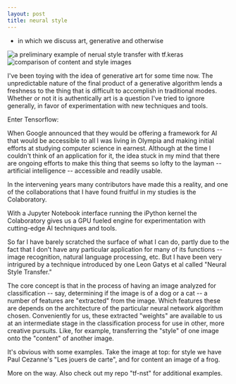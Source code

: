```yaml
---
layout: post
title: neural style
---
```


* in which we discuss art, generative and otherwise

![a preliminary example of nerual style transfer with tf.keras](https://atrusofthefuture.github.io/assets/images/litoria_output_final.png)
![comparison of content and style images](https://atrusofthefuture.github.io/assets/images/litoria_output.png)

I've been toying with the idea of generative art for some time now. The unpredictable nature of the final product of a generative algorithm lends a freshness to the thing that is difficult to accomplish in traditional modes. Whether or not it is authentically art is a question I've tried to ignore generally, in favor of experimentation with new techniques and tools.

Enter Tensorflow:

When Google announced that they would be offering a framework for AI that would be accessible to all I was living in Olympia and making initial efforts at studying computer science in earnest. Although at the time I couldn't think of an application for it, the idea stuck in my mind that there are ongoing efforts to make this thing that seems so lofty to the layman -- artificial intelligence -- accessible and readily usable.

In the intervening years many contributors have made this a reality, and one of the collaborations that I have found fruitful in my studies is the Colaboratory.

With a Jupyter Notebook interface running the iPython kernel the Colaboratory gives us a GPU fueled engine for experimentation with cutting-edge AI techniques and tools.

So far I have barely scratched the surface of what I can do, partly due to the fact that I don't have any particular application for many of its functions -- image recognition, natural language processing, etc. But I have been very intrigured by a technique introduced by one Leon Gatys et al called "Neural Style Transfer."

The core concept is that in the process of having an image analyzed for classification -- say, determining if the image is of a dog or a cat -- a number of features are "extracted" from the image. Which features these are depends on the architecture of the particular neural network algorithm chosen. Conveniently for us, these extracted "weights" are available to us at an intermediate stage in the classification process for use in other, more creative pursuits. Like, for example, transferring the "style" of one image onto the "content" of another image.

It's obvious with some examples. Take the image at top: for style we have Paul Cezanne's "Les jouers de carte", and for content an image of a frog.

More on the way. Also check out my repo "tf-nst" for additional examples.
